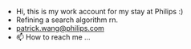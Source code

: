 - Hi, this is my work account for my stay at Philips :)
- Refining a search algorithm rn.
- patrick.wang@philips.com
- 📫 How to reach me ...

<!---
wangpatrick/wangpatrick is a ✨ special ✨ repository because its `README.md` (this file) appears on your GitHub profile.
You can click the Preview link to take a look at your changes.
--->
